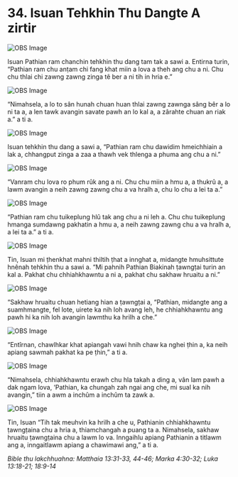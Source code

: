 # 34. Isuan Tehkhin Thu Dangte A zirtir #

![OBS Image](https://cdn.door43.org/obs/jpg/360px/obs-en-34-01.jpg)

Isuan Pathian ram chanchin tehkhin thu dang tam tak a sawi a. Entirna turin, “Pathian ram chu anṭam chi fang khat miin a lova a theh ang chu a ni. Chu chu thlai chi zawng zawng zinga tê ber a ni tih in hria e.”

![OBS Image](https://cdn.door43.org/obs/jpg/360px/obs-en-34-02.jpg)

“Nimahsela, a lo to sân hunah chuan huan thlai zawng zawnga sâng bêr a lo ni ta a, a len tawk avangin savate pawh an lo kal a, a zârahte chuan an riak a.” a ti a.

![OBS Image](https://cdn.door43.org/obs/jpg/360px/obs-en-34-03.jpg)

Isuan tehkhin thu dang a sawi a, “Pathian ram chu dawidim hmeichhiain a lak a, chhangput zinga a zaa a thawh vek thlenga a phuma ang chu a ni.”

![OBS Image](https://cdn.door43.org/obs/jpg/360px/obs-en-34-04.jpg)

“Vanram chu lova ro phum rûk ang a ni. Chu chu miin a hmu a, a thukrû a, a lawm avangin a neih zawng zawng chu a va hralh a, chu lo chu a lei ta a.”

![OBS Image](https://cdn.door43.org/obs/jpg/360px/obs-en-34-05.jpg)

“Pathian ram chu tuikeplung hlû tak ang chu a ni leh a. Chu chu tuikeplung hmanga sumdawng pakhatin a hmu a, a neih zawng zawng chu a va hralh a, a lei ta a.” a ti a.

![OBS Image](https://cdn.door43.org/obs/jpg/360px/obs-en-34-06.jpg)

Tin, Isuan mi ṭhenkhat mahni thiltih ṭhat a innghat a, midangte hmuhsittute hnênah tehkhin thu a sawi a. “Mi pahnih Pathian Biakinah ṭawngṭai turin an kal a. Pakhat chu chhiahkhawntu a ni a, pakhat chu sakhaw hruaitu a ni.”

![OBS Image](https://cdn.door43.org/obs/jpg/360px/obs-en-34-07.jpg)

“Sakhaw hruaitu chuan hetiang hian a ṭawngṭai a, “Pathian, midangte ang a suamhmangte, fel lote, uirete ka nih loh avang leh, he chhiahkhawntu ang pawh hi ka nih loh avangin lawmthu ka hrilh a che.”

![OBS Image](https://cdn.door43.org/obs/jpg/360px/obs-en-34-08.jpg)

“Entîrnan, chawlhkar khat apiangah vawi hnih chaw ka nghei ṭhin a, ka neih apiang sawmah pakhat ka pe ṭhin,” a ti a.

![OBS Image](https://cdn.door43.org/obs/jpg/360px/obs-en-34-09.jpg)

“Nimahsela, chhiahkhawntu erawh chu hla takah a ding a, vân lam pawh a dak ngam lova, ‘Pathian, ka chungah zah ngai ang che, mi sual ka nih avangin,” tiin a awm a inchûm a inchûm ta zawk a.

![OBS Image](https://cdn.door43.org/obs/jpg/360px/obs-en-34-10.jpg)

Tin, Isuan “Tih tak meuhvin ka hrilh a che u, Pathianin chhiahkhawntu ṭawngṭaina chu a hria a, thiamchangah a puang ta a. Nimahsela, sakhaw hruaitu ṭawngṭaina chu a lawm lo va. Inngaihlu apiang Pathianin a titlawm ang a, inngaitlawm apiang a chawimawi ang,” a ti a.

_Bible thu lakchhuahna: Matthaia 13:31-33, 44-46; Marka 4:30-32; Luka 13:18-21; 18:9-14_

